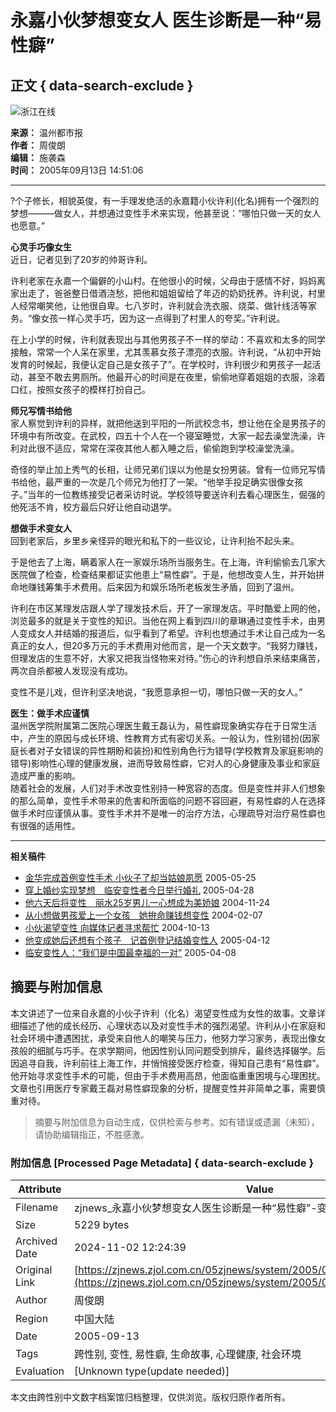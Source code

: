 # 永嘉小伙梦想变女人 医生诊断是一种“易性癖”

## 正文 { data-search-exclude }


![浙江在线](http://www.zjol.com.cn/05zjnews/images/zjnews_logo.gif)

**来源：** 温州都市报  
**作者：** 周俊朗  
**编辑：** 施袭森  
**时间：** 2005年09月13日 14:51:06  

---

?个子修长，相貌英俊，有一手理发绝活的永嘉籍小伙许利(化名)拥有一个强烈的梦想———做女人，并想通过变性手术来实现，他甚至说：“哪怕只做一天的女人也愿意。”

**心灵手巧像女生**  
近日，记者见到了20岁的帅哥许利。

许利老家在永嘉一个偏僻的小山村。在他很小的时候，父母由于感情不好，妈妈离家出走了，爸爸整日借酒浇愁，把他和姐姐留给了年迈的奶奶抚养。许利说，村里人经常嘲笑他，让他很自卑。七八岁时，许利就会洗衣服、烧菜、做针线活等家务。“像女孩一样心灵手巧，因为这一点得到了村里人的夸奖。”许利说。

在上小学的时候，许利就表现出与其他男孩子不一样的举动：不喜欢和太多的同学接触，常常一个人呆在家里，尤其羡慕女孩子漂亮的衣服。许利说，“从初中开始发育的时候起，我便认定自己是女孩子了”。在学校时，许利很少和男孩子一起活动，甚至不敢去男厕所。他最开心的时间是在夜里，偷偷地穿着姐姐的衣服，涂着口红，按照女孩子的模样打扮自己。

**师兄写情书给他**  
家人察觉到许利的异样，就把他送到平阳的一所武校念书，想让他在全是男孩子的环境中有所改变。在武校，四五十个人在一个寝室睡觉，大家一起去澡堂洗澡，许利对此很不适应，常常在深夜其他人都入睡之后，偷偷跑到学校澡堂洗澡。

奇怪的举止加上秀气的长相，让师兄弟们误以为他是女扮男装。曾有一位师兄写情书给他，最严重的一次是几个师兄为他打了一架。“他举手投足确实很像女孩子。”当年的一位教练接受记者采访时说。学校领导要送许利去看心理医生，倔强的他死活不肯，校方最后只好让他自动退学。

**想做手术变女人**  
回到老家后，乡里乡亲怪异的眼光和私下的一些议论，让许利抬不起头来。

于是他去了上海，瞒着家人在一家娱乐场所当服务生。在上海，许利偷偷去几家大医院做了检查，检查结果都证实他患上“易性癖”。于是，他想改变人生，并开始拼命地赚钱筹集手术费用。后来因为和娱乐场所老板发生矛盾，回到了温州。

许利在市区某理发店跟人学了理发技术后，开了一家理发店。平时酷爱上网的他，浏览最多的就是关于变性的知识。当他在网上看到四川的章琳通过变性手术，由男人变成女人并结婚的报道后，似乎看到了希望。许利也想通过手术让自己成为一名真正的女人，但20多万元的手术费用对他而言，是一个天文数字。“我努力赚钱，但理发店的生意不好，大家又把我当怪物来对待。”伤心的许利想自杀来结束痛苦，两次自杀都被人发现没有成功。

变性不是儿戏，但许利坚决地说，“我愿意承担一切，哪怕只做一天的女人。”

**医生：做手术应谨慎**  
温州医学院附属第二医院心理医生戴王磊认为，易性癖现象确实存在于日常生活中，产生的原因与成长环境、性教育方式有密切关系。一般认为，性别错扮(因家庭长者对子女错误的异性期盼和装扮)和性别角色行为错导(学校教育及家庭影响的错导)影响性心理的健康发展，进而导致易性癖，它对人的心身健康及事业和家庭造成严重的影响。  
随着社会的发展，人们对手术改变性别持一种宽容的态度。但是变性并非人们想象的那么简单，变性手术带来的危害和所面临的问题不容回避，有易性癖的人在选择做手术时应谨慎从事。变性手术并不是唯一的治疗方法，心理疏导对治疗易性癖也有很强的适用性。

---

**相关稿件**

- [金华完成首例变性手术 小伙子了却当姑娘夙愿](http://zjnews.zjol.com.cn/05zjnews/system/2005/05/25/006119065.shtml) 2005-05-25
- [穿上婚纱实现梦想　临安变性者今日举行婚礼](http://zjnews.zjol.com.cn/05zjnews/system/2005/04/28/006101669.shtml) 2005-04-28
- [他六天后将变性　丽水25岁男儿一心想成为美娇娘](http://zjnews.zjol.com.cn/05zjnews/system/2004/11/24/003937818.shtml) 2004-11-24
- [从小想做男孩爱上一个女孩　她拚命赚钱想变性](http://zjnews.zjol.com.cn/05zjnews/system/2004/02/07/002382088.shtml) 2004-02-07
- [小伙渴望变性 向媒体记者寻求帮忙](http://zjnews.zjol.com.cn/05zjnews/system/2004/10/13/003454313.shtml) 2004-10-13
- [他变成她后还想有个孩子　记首例登记结婚变性人](http://zjnews.zjol.com.cn/05zjnews/system/2005/04/12/006090031.shtml) 2005-04-12
- [临安变性人：“我们是中国最幸福的一对”](http://zjnews.zjol.com.cn/05zjnews/system/2005/04/08/006088495.shtml) 2005-04-08
<!-- tcd_original_link https://zjnews.zjol.com.cn/05zjnews/system/2005/09/13/006302123.shtml -->
## 摘要与附加信息

<!-- tcd_abstract -->
本文讲述了一位来自永嘉的小伙子许利（化名）渴望变性成为女性的故事。文章详细描述了他的成长经历、心理状态以及对变性手术的强烈渴望。许利从小在家庭和社会环境中遭遇困扰，承受来自他人的嘲笑与压力，他努力学习家务，表现出像女孩般的细腻与巧手。在求学期间，他因性别认同问题受到排斥，最终选择辍学。后因追寻自我，许利前往上海工作，并悄悄接受医疗检查，得知自己患有“易性癖”。他开始寻求变性手术的可能，但由于手术费用高昂，他面临重重困境与心理困扰。文章也引用医疗专家戴王磊对易性癖现象的分析，提醒变性并非简单之事，需要慎重对待。
<!-- tcd_abstract_end -->

> 摘要与附加信息为自动生成，仅供检索与参考。如有错误或遗漏（未知），请协助编辑指正，不胜感激。

### 附加信息 [Processed Page Metadata] { data-search-exclude }

| Attribute       | Value                                  |
|-----------------|----------------------------------------|
| Filename        | zjnews_永嘉小伙梦想变女人医生诊断是一种“易性癖”-变性_-_浙江新闻.md                             |
| Size            | 5229 bytes                           |
| Archived Date   | 2024-11-02 12:24:39                             |
| Original Link   | [https://zjnews.zjol.com.cn/05zjnews/system/2005/09/13/006302123.shtml](https://zjnews.zjol.com.cn/05zjnews/system/2005/09/13/006302123.shtml)                       |
| Author          | 周俊朗                               |
| Region          | 中国大陆                               |
| Date            | 2005-09-13                                 |
| Tags            | 跨性别, 变性, 易性癖, 生命故事, 心理健康, 社会环境                                 |
| Evaluation            | [Unknown type(update needed)]                                 |
<!-- tcd_table_end -->

本文由跨性别中文数字档案馆归档整理，仅供浏览。版权归原作者所有。
